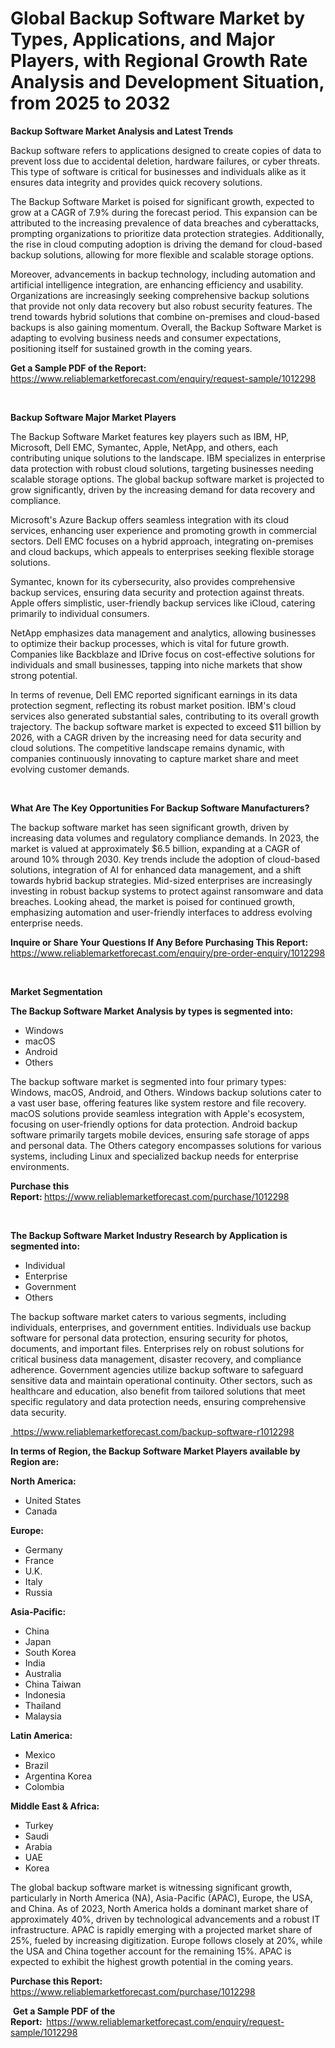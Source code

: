 <p><h1>Global Backup Software Market by Types, Applications, and Major Players, with Regional Growth Rate Analysis and Development Situation, from 2025 to 2032</h1></p><p><strong>Backup Software Market Analysis and Latest Trends</strong></p>
<p><p>Backup software refers to applications designed to create copies of data to prevent loss due to accidental deletion, hardware failures, or cyber threats. This type of software is critical for businesses and individuals alike as it ensures data integrity and provides quick recovery solutions.</p><p>The Backup Software Market is poised for significant growth, expected to grow at a CAGR of 7.9% during the forecast period. This expansion can be attributed to the increasing prevalence of data breaches and cyberattacks, prompting organizations to prioritize data protection strategies. Additionally, the rise in cloud computing adoption is driving the demand for cloud-based backup solutions, allowing for more flexible and scalable storage options.</p><p>Moreover, advancements in backup technology, including automation and artificial intelligence integration, are enhancing efficiency and usability. Organizations are increasingly seeking comprehensive backup solutions that provide not only data recovery but also robust security features. The trend towards hybrid solutions that combine on-premises and cloud-based backups is also gaining momentum. Overall, the Backup Software Market is adapting to evolving business needs and consumer expectations, positioning itself for sustained growth in the coming years.</p></p>
<p><strong>Get a Sample PDF of the Report:&nbsp;</strong> <a href="https://www.reliablemarketforecast.com/enquiry/request-sample/1012298?utm_campaign=3284&utm_medium=2&utm_source=Github&utm_content=ia&utm_term=16042025&utm_id=backup-software">https://www.reliablemarketforecast.com/enquiry/request-sample/1012298</a></p>
<p>&nbsp;</p>
<p><strong>Backup Software Major Market Players</strong></p>
<p><p>The Backup Software Market features key players such as IBM, HP, Microsoft, Dell EMC, Symantec, Apple, NetApp, and others, each contributing unique solutions to the landscape. IBM specializes in enterprise data protection with robust cloud solutions, targeting businesses needing scalable storage options. The global backup software market is projected to grow significantly, driven by the increasing demand for data recovery and compliance.</p><p>Microsoft's Azure Backup offers seamless integration with its cloud services, enhancing user experience and promoting growth in commercial sectors. Dell EMC focuses on a hybrid approach, integrating on-premises and cloud backups, which appeals to enterprises seeking flexible storage solutions. </p><p>Symantec, known for its cybersecurity, also provides comprehensive backup services, ensuring data security and protection against threats. Apple offers simplistic, user-friendly backup services like iCloud, catering primarily to individual consumers.</p><p>NetApp emphasizes data management and analytics, allowing businesses to optimize their backup processes, which is vital for future growth. Companies like Backblaze and IDrive focus on cost-effective solutions for individuals and small businesses, tapping into niche markets that show strong potential.</p><p>In terms of revenue, Dell EMC reported significant earnings in its data protection segment, reflecting its robust market position. IBM's cloud services also generated substantial sales, contributing to its overall growth trajectory. The backup software market is expected to exceed $11 billion by 2026, with a CAGR driven by the increasing need for data security and cloud solutions. The competitive landscape remains dynamic, with companies continuously innovating to capture market share and meet evolving customer demands.</p></p>
<p>&nbsp;</p>
<p><strong>What Are The Key Opportunities For Backup Software Manufacturers?</strong></p>
<p><p>The backup software market has seen significant growth, driven by increasing data volumes and regulatory compliance demands. In 2023, the market is valued at approximately $6.5 billion, expanding at a CAGR of around 10% through 2030. Key trends include the adoption of cloud-based solutions, integration of AI for enhanced data management, and a shift towards hybrid backup strategies. Mid-sized enterprises are increasingly investing in robust backup systems to protect against ransomware and data breaches. Looking ahead, the market is poised for continued growth, emphasizing automation and user-friendly interfaces to address evolving enterprise needs.</p></p>
<p><strong>Inquire or Share Your Questions If Any Before Purchasing This Report:</strong> <a href="https://www.reliablemarketforecast.com/enquiry/pre-order-enquiry/1012298?utm_campaign=3284&utm_medium=2&utm_source=Github&utm_content=ia&utm_term=16042025&utm_id=backup-software">https://www.reliablemarketforecast.com/enquiry/pre-order-enquiry/1012298</a></p>
<p>&nbsp;</p>
<p><strong>Market Segmentation</strong></p>
<p><strong>The Backup Software Market Analysis by types is segmented into:</strong></p>
<p><ul><li>Windows</li><li>macOS</li><li>Android</li><li>Others</li></ul></p>
<p><p>The backup software market is segmented into four primary types: Windows, macOS, Android, and Others. Windows backup solutions cater to a vast user base, offering features like system restore and file recovery. macOS solutions provide seamless integration with Apple's ecosystem, focusing on user-friendly options for data protection. Android backup software primarily targets mobile devices, ensuring safe storage of apps and personal data. The Others category encompasses solutions for various systems, including Linux and specialized backup needs for enterprise environments.</p></p>
<p><strong>Purchase this Report:&nbsp;</strong><a href="https://www.reliablemarketforecast.com/purchase/1012298?utm_campaign=3284&utm_medium=2&utm_source=Github&utm_content=ia&utm_term=16042025&utm_id=backup-software">https://www.reliablemarketforecast.com/purchase/1012298</a></p>
<p>&nbsp;</p>
<p><strong>The Backup Software Market Industry Research by Application is segmented into:</strong></p>
<p><ul><li>Individual</li><li>Enterprise</li><li>Government</li><li>Others</li></ul></p>
<p><p>The backup software market caters to various segments, including individuals, enterprises, and government entities. Individuals use backup software for personal data protection, ensuring security for photos, documents, and important files. Enterprises rely on robust solutions for critical business data management, disaster recovery, and compliance adherence. Government agencies utilize backup software to safeguard sensitive data and maintain operational continuity. Other sectors, such as healthcare and education, also benefit from tailored solutions that meet specific regulatory and data protection needs, ensuring comprehensive data security.</p></p>
<p><a href="https://www.reliablemarketforecast.com/backup-software-r1012298?utm_campaign=3284&utm_medium=2&utm_source=Github&utm_content=ia&utm_term=16042025&utm_id=backup-software">&nbsp;https://www.reliablemarketforecast.com/backup-software-r1012298</a></p>
<p><strong>In terms of Region, the Backup Software Market Players available by Region are:</strong></p>
<p>
    <p> <strong> North America: </strong>
        <ul>
            <li>United States</li>
            <li>Canada</li>
        </ul>
        </p> 
    <p> <strong> Europe: </strong>
        <ul>
            <li>Germany</li>
            <li>France</li>
            <li>U.K.</li>
            <li>Italy</li>
            <li>Russia</li>
        </ul>
        </p> 
    <p> <strong> Asia-Pacific: </strong>
        <ul>
            <li>China</li>
            <li>Japan</li>
            <li>South Korea</li>
            <li>India</li>
            <li>Australia</li>
            <li>China Taiwan</li>
            <li>Indonesia</li>
            <li>Thailand</li>
            <li>Malaysia</li>
        </ul>
        </p> 
    <p> <strong> Latin America: </strong>
        <ul>
            <li>Mexico</li>
            <li>Brazil</li>
            <li>Argentina Korea</li>
            <li>Colombia</li>
        </ul>
        </p> 
    <p> <strong> Middle East & Africa: </strong>
        <ul>
            <li>Turkey</li>
            <li>Saudi</li>
            <li>Arabia</li>
            <li>UAE</li>
            <li>Korea</li>
        </ul>
    </p>
    </p>
<p><p>The global backup software market is witnessing significant growth, particularly in North America (NA), Asia-Pacific (APAC), Europe, the USA, and China. As of 2023, North America holds a dominant market share of approximately 40%, driven by technological advancements and a robust IT infrastructure. APAC is rapidly emerging with a projected market share of 25%, fueled by increasing digitization. Europe follows closely at 20%, while the USA and China together account for the remaining 15%. APAC is expected to exhibit the highest growth potential in the coming years.</p></p>
<p><strong>Purchase this Report: </strong><a href="https://www.reliablemarketforecast.com/purchase/1012298?utm_campaign=3284&utm_medium=2&utm_source=Github&utm_content=ia&utm_term=16042025&utm_id=backup-software">https://www.reliablemarketforecast.com/purchase/1012298</a></p>
<p>&nbsp;<strong>Get a Sample PDF of the Report:&nbsp;&nbsp;</strong><a href="https://www.reliablemarketforecast.com/enquiry/request-sample/1012298?utm_campaign=3284&utm_medium=2&utm_source=Github&utm_content=ia&utm_term=16042025&utm_id=backup-software">https://www.reliablemarketforecast.com/enquiry/request-sample/1012298</a></p>
<p><strong></strong></p>
<p><p></p><p></p><p></p></p>